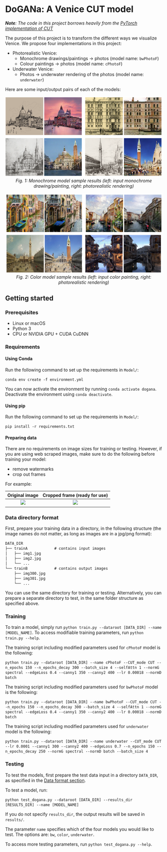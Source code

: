 # DoGANa: A Venice CUT model

***Note**: The code in this project borrows heavily from the [PyTorch implementation of CUT](https://github.com/taesungp/contrastive-unpaired-translation)*

The purpose of this project is to transform the different ways we visualize Venice. We propose four implementations in this project:

- Photorealistic Venice:
  - Monochrome drawings/paintings -> photos (model name: `bwPhotoF`)
  - Colour paintings -> photos (model name: `cPhotoF`)
- Underwater Venice:
  - Photos -> underwater rendering of the photos (model name: `underwater`)

Here are some input/output pairs of each of the models:
  
  
<p align="center">
  <img src="imgs/bw-outputs.png"/>
  <br>
    <em>Fig. 1: Monochrome model sample results (left: input monochrome drawing/painting, right: photorealistic rendering)</em>
</p>

<p align="center">
  <img src="imgs/color-outputs.png"/>
  <br>
    <em>Fig. 2: Color model sample results (left: input color painting, right: photorealistic rendering)</em>
</p>

## Getting started

### Prerequisites

- Linux or macOS
- Python 3
- CPU or NVIDIA GPU + CUDA CuDNN

### Requirements

#### Using Conda

Run the following command to set up the requirements in `Model/`:

```
conda env create -f environment.yml
```

You can now activate the environment by running `conda activate dogana`. Deactivate the environment using `conda deactivate`.

#### Using pip

Run the following command to set up the requirements in `Model/`:

```
pip install -r requirements.txt
```

#### Preparing data

There are no requirements on image sizes for training or testing. However, if you are using web scraped images, make sure 
to do the following before training your model:

- remove watermarks
- crop out frames

For example:

Original image             |  Cropped frame (ready for use)
:-------------------------:|:-------------------------:
![](http://fdh.epfl.ch/images/thumb/a/a6/Painting-frame.jpeg/300px-Painting-frame.jpeg)  |  ![](http://fdh.epfl.ch/images/thumb/1/11/Painting-no-frame.jpg/300px-Painting-no-frame.jpg)

### Data directory format
<a name="dataformat"></a>

First, prepare your training data in a directory, in the following structure (the image names do not matter, as long as images are in a jpg/png format):

```
DATA_DIR
├── trainA            # contains input images
│   ├── img1.jpg 
│   ├── img2.jpg 
│   └── ...
└── trainB            # contains output images
    ├── img300.jpg 
    ├── img301.jpg 
    └── ...
```

You can use the same directory for training or testing. Alternatively, you can prepare a separate directory to test, in the same folder structure as specified above.

### Training

To train a model, simply run `python train.py --dataroot [DATA_DIR] --name [MODEL_NAME]`. To access modifiable training parameters, run `python train.py --help`.

The training script including modified parameters used for `cPhotoF` model is the following:

```
python train.py --dataroot [DATA_DIR] --name cPhotoF --CUT_mode CUT --n_epochs 150 --n_epochs_decay 300 --batch_size 4 --selfAttn 1 --normG spectral --edgeLoss 0.4 --canny1 350 --canny2 400 --lr 0.00018 --normD batch
```

The training script including modified parameters used for `bwPhotoF` model is the following:

```
python train.py --dataroot [DATA_DIR] --name bwPhotoF --CUT_mode CUT --n_epochs 150 --n_epochs_decay 300 --batch_size 4 --selfAttn 1 --normG spectral --edgeLoss 0.4 --canny1 350 --canny2 400 --lr 0.00018 --normD batch
```

The training script including modified parameters used for `underwater` model is the following:

```
python train.py --dataroot [DATA_DIR] --name underwater --CUT_mode CUT --lr 0.0001 --canny1 300 --canny2 400 --edgeLoss 0.7 --n_epochs 150 --n_epochs_decay 250 --normG spectral --normD batch --batch_size 4
```

### Testing

To test the models, first prepare the test data input in a directory `DATA_DIR`, as specified in the [Data format section](#dataformat).

To test a model, run:

```
python test_dogana.py --dataroot [DATA_DIR] --results_dir [RESULTS_DIR] --name [MODEL_NAME]
```

If you do not specify `results_dir`, the output results will be saved in `results/`.

The parameter `name` specifies which of the four models you would like to test. The options are: `bw`, `color`, `underwater`.

To access more testing parameters, run `python test_dogana.py --help`.
